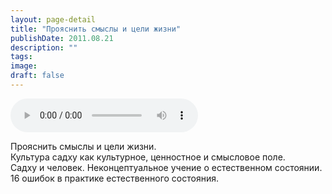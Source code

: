 ```yaml
---
layout: page-detail
title: "Прояснить смыслы и цели жизни"
publishDate: 2011.08.21
description: ""
tags:
image:
draft: false
---
```


<audio title="2011.08.21 - Прояснить смыслы и цели жизни.mp3" src="/upload/iblock/4f7/4f71b7e83fd4de88967a1c845d8d1d09.mp3" controls=""></audio>

 Прояснить смыслы и цели жизни.  
 Культура садху как культурное, ценностное и смысловое поле.  
 Садху и человек. Неконцептуальное учение о естественном состоянии.  
 16 ошибок в практике естественного состояния.  

  
